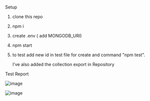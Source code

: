 Setup

1. clone this repo
2. npm i
3. create .env ( add MONGODB_URI)
4. npm start
5. to test add new id in test file for create and command "npm test".

   I've also added the collection export in Repository


Test Report

![image](https://github.com/user-attachments/assets/860ebb8c-b524-46d2-b97f-e6eaed609142)

![image](https://github.com/user-attachments/assets/301b5cf7-6737-458f-bc4a-f451f76b375e)
